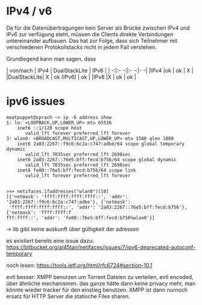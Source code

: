 # IPv4 / v6

Da für die Datenübertragungen kein Server als Brücke zwischen IPv4 und IPv6 zur verfügung steht, müssen die Clients direkte Verbindungen untereinander aufbauen. Das hat zur Folge, dass sich Teilnehmer mit verschiedenen Protokollstacks nicht in jedem Fall verstehen.

Grundlegend kann man sagen, dass

| von/nach  | IPv4  | DualStackLite  | IPv6   |
|         -:|:-   -:|:-            -:|-      -|
|IPv4       |ok    | ok              | X        |
|DualStackLite| X | ok (IPv6)       | ok        |
|IPv6      |X     | ok            | ok        |



# ipv6 issues

    meatpuppet@sprach ~> ip -6 address show
    1: lo: <LOOPBACK,UP,LOWER_UP> mtu 65536
        inet6 ::1/128 scope host
           valid_lft forever preferred_lft forever
    3: wlan0: <BROADCAST,MULTICAST,UP,LOWER_UP> mtu 1500 qlen 1000
        inet6 2a03:2267::f9c6:6c2a:c747:adbe/64 scope global temporary dynamic
           valid_lft 7035sec preferred_lft 2698sec
        inet6 2a03:2267::76e5:bff:fecd:b756/64 scope global dynamic
           valid_lft 7035sec preferred_lft 2698sec
        inet6 fe80::76e5:bff:fecd:b756/64 scope link
           valid_lft forever preferred_lft forever


    >>> netifaces.ifaddresses("wlan0")[10]
    [{'netmask': 'ffff:ffff:ffff:ffff::', 'addr': '2a03:2267::f9c6:6c2a:c747:adbe'}, {'netmask':
     'ffff:ffff:ffff:ffff::', 'addr': '2a03:2267::76e5:bff:fecd:b756'}, {'netmask': 'ffff:ffff:f
    fff:ffff::', 'addr': 'fe80::76e5:bff:fecd:b756%wlan0'}]

-> lib gibt keine auskunft über gültigkeit der adressen

es existiert bereits eine issue dazu:
https://bitbucket.org/al45tair/netifaces/issues/7/ipv6-deprecated-autoconf-temporary

noch lesen: https://tools.ietf.org/html/rfc6724#section-10.1




evtl besser: XMPP benutzen um Torrent Dateien zu verteilen, evtl encoded, über ähnliche mechanismen. das ganze hätte dann keine privacy mehr, man könnte wieder tracker für den einstieg benutzen. XMPP ist dann nurnoch ersatz für HTTP Server die statische Files sharen.
